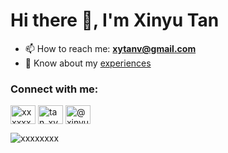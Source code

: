 <!--
**Tan-xinyu2000/Tan-xinyu2000** is a ✨ _special_ ✨ repository because its `README.md` (this file) appears on your GitHub profile.
-->

# Hi there 👋, I'm Xinyu Tan
- 📫 How to reach me: **xytanv@gmail.com** 
- 📄 Know about my [experiences](https://www.linkedin.com/in/xinyu-tan-1222b9230/)

### Connect with me: 
<p align="left"> 
<a href="https://kaggle.com/xxxxxxxxx" target="blank"><img align="center" src="https://raw.githubusercontent.com/rahuldkjain/github-profile-readme-generator/master/src/images/icons/Social/kaggle.svg" alt="xxxxxxxxx" height="30" width="40" /></a> 
<a href="https://instagram.com/tan_xy2000" target="blank"><img align="center" src="https://raw.githubusercontent.com/rahuldkjain/github-profile-readme-generator/master/src/images/icons/Social/instagram.svg" alt="tan_xy2000" height="30" width="40" /></a> 
<a href=https://www.hackerrank.com/profile/xinyutan2000 target="blank"><img align="center" src="https://en.m.wikipedia.org/wiki/File:HackerRank_Icon-1000px.png" alt="@xinyutan2000" height="30" width="40" /></a> 
</p> 

<p><img align="center" src="https://github-readme-stats.vercel.app/api/top-langs?username=xxxxxxxx&show_icons=true&locale=en&layout=compact" alt="xxxxxxxx" /></p> 
